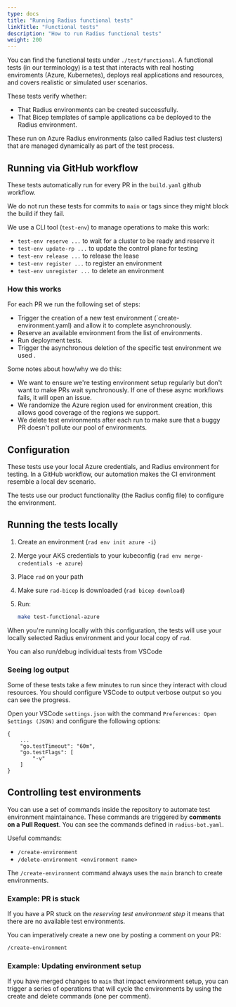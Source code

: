```yaml
---
type: docs
title: "Running Radius functional tests"
linkTitle: "Functional tests"
description: "How to run Radius functional tests"
weight: 200
---
```


You can find the functional tests under `./test/functional`. A functional tests (in our terminology) is a test that interacts with real hosting enviroments (Azure, Kubernetes), deploys real applications and resources, and covers realistic or simulated user scenarios.

These tests verify whether:

- That Radius environments can be created successfully.
- That Bicep templates of sample applications ca be deployed to the Radius environment. 

These run on Azure Radius environments (also called Radius test clusters) that are managed dynamically as part of the test process.

## Running via GitHub workflow

These tests automatically run for every PR in the `build.yaml` github workflow.

We do not run these tests for commits to `main` or tags since they might block the build if they fail.

We use a CLI tool (`test-env`) to manage operations to make this work:

- `test-env reserve ...` to wait for a cluster to be ready and reserve it
- `test-env update-rp ...` to update the control plane for testing
- `test-env release ...` to release the lease 
- `test-env register ...` to register an environment
- `test-env unregister ...` to delete an environment

### How this works 

For each PR we run the following set of steps:

- Trigger the creation of a new test environment (`create-environment.yaml) and allow it to complete asynchronously.
- Reserve an available environment from the list of environments.
- Run deployment tests.
- Trigger the asynchronous deletion of the specific test environment we used .

Some notes about how/why we do this:

- We want to ensure we're testing environment setup regularly but don't want to make PRs wait synchronously. If one of these async workflows fails, it will open an issue.
- We randomize the Azure region used for environment creation, this allows good coverage of the regions we support.
- We delete test environments after each run to make sure that a buggy PR doesn't pollute our pool of environments.

## Configuration

These tests use your local Azure credentials, and Radius environment for testing. In a GitHub workflow, our automation makes the CI environment resemble a local dev scenario.

The tests use our product functionality (the Radius config file) to configure the environment.

## Running the tests locally

1. Create an environment (`rad env init azure -i`)
2. Merge your AKS credentials to your kubeconfig (`rad env merge-credentials -e azure`)
3. Place `rad` on your path
4. Make sure `rad-bicep` is downloaded (`rad bicep download`)
5. Run:

    ```sh
    make test-functional-azure
    ```

When you're running locally with this configuration, the tests will use your locally selected Radius environment and your local copy of `rad`.

You can also run/debug individual tests from VSCode

### Seeing log output

Some of these tests take a few minutes to run since they interact with cloud resources. You should configure VSCode to output verbose output so you can see the progress.

Open your VSCode `settings.json` with the command `Preferences: Open Settings (JSON)` and configure the following options:
```
{
    ...
    "go.testTimeout": "60m",
    "go.testFlags": [
        "-v"
    ]
}
```

## Controlling test environments

You can use a set of commands inside the repository to automate test environment maintainance. These commands are triggered by **comments on a Pull Request**. You can see the commands defined in `radius-bot.yaml`.

Useful commands:

- `/create-environment`
- `/delete-environment <environment name>`

The `/create-environment` command always uses the `main` branch to create environments.

### Example: PR is stuck

If you have a PR stuck on the *reserving test environment step* it means that there are no available test environments.

You can imperatively create a new one by posting a comment on your PR:

```txt
/create-environment
```

### Example: Updating environment setup

If you have merged changes to `main` that impact environment setup, you can trigger a series of operations that will cycle the environments by using the create and delete commands (one per comment).
